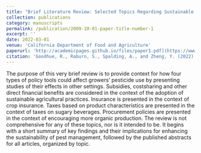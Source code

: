 ```yaml
---
title: "Brief Literature Review: Selected Topics Regarding Sustainable Agriculture and Economic Incentives"
collection: publications
category: manuscripts
permalink: /publication/2009-10-01-paper-title-number-1
excerpt: ''
date: 2022-03-01
venue: 'California Department of Food and Agriculture'
paperurl: 'http://academicpages.github.io/files/paper1.pdf](https://www.cdfa.ca.gov/oefi/opca/docs/sustainable_pest_management_literature_review.pdf'
citation: 'Goodhue, R., Raburn, S., Spalding, A., and Zheng, Y. (2022). &quot;Brief Literature Review: Selected Topics Regarding Sustainable Agriculture and Economic Incentives.&quot; <i>California Department of Food and Agriculture</i>.'
---
```


The purpose of this very brief review is to provide context for how four types of policy tools could affect growers’ pesticide use by presenting studies of their effects in other settings. Subsidies, costsharing and other direct financial benefits are considered in the context of the adoption of sustainable agricultural practices. Insurance is presented in the context of crop insurance. Taxes based on product characteristics are presented in the context of taxes on sugary beverages. Procurement policies are presented in the context of encouraging more organic production. The review is not comprehensive for any of these topics, nor is it intended to be. It begins with a short summary of key findings and their implications for enhancing the sustainability of pest management, followed by the published abstracts for all articles, organized by topic.
